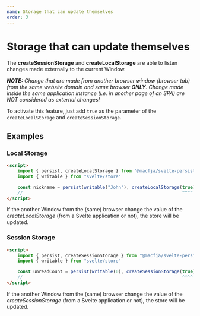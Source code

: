 ```yaml
---
name: Storage that can update themselves
order: 3
---
```


# Storage that can update themselves

The **createSessionStorage** and **createLocalStorage** are able to listen changes made externally to the current Window.

_**NOTE:** Change that are made from another browser window (browser tab) from the same website domain and same browser **ONLY**.
Change made inside the same application instance (i.e. in another page of an SPA) are NOT considered as external changes!_

To activate this feature, just add `true` as the parameter of the `createLocalStorage` and `createSessionStorage`.

## Examples

### Local Storage

```html
<script>
    import { persist, createLocalStorage } from "@macfja/svelte-persistent-store"
    import { writable } from "svelte/store"

    const nickname = persist(writable("John"), createLocalStorage(true), "myapp-nickname")
    //                                                            ^^^^
</script>
```

If the another Window from the (same) browser change the value of the _createLocalStorage_ (from a Svelte application or not), the store will be updated.

### Session Storage

```html
<script>
    import { persist, createSessionStorage } from "@macfja/svelte-persistent-store"
    import { writable } from "svelte/store"

    const unreadCount = persist(writable(0), createSessionStorage(true), "myapp-unread")
    //                                                            ^^^^
</script>
```

If the another Window from the (same) browser change the value of the _createSessionStorage_ (from a Svelte application or not), the store will be updated.
